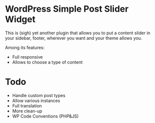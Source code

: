 # WordPress Simple Post Slider Widget

This is (sigh) yet another plugin that allows you to put a content slider in your sidebar, footer, wherever you want and your theme allows you.

Among its features:
- Full responsive
- Allows to choose a type of content

# Todo

- Handle custom post types
- Allow various instances
- Full translation
- More clean-up
- WP Code Conventions (PHP&JS)